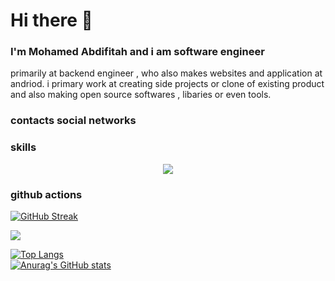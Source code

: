 # Hi there 👋

### I'm Mohamed Abdifitah and i am software engineer
primarily at backend engineer , who also makes websites and application at andriod.
i primary work at creating side projects or clone of existing product and also making open source softwares , libaries or even tools.
### contacts social networks

### skills
<p align="center">
  <a href="https://skillicons.dev">
    <img src="https://skillicons.dev/icons?i=typescript,python,javascript,go,dart,cpp,c,bash,css,express,graphql,apollo,react,next,mongodb,redis,aws,django,flask,mui,docker,sass,redux,selenium,tailwind,vim,nginx,jenkins,electron,figma,nestjs,jest,kubernetes,deno,nodejs,mysql,postgresql,vite,firebase,kotlin,net,rust,vercel,webpack,stackoverflow,java,markdown,cassandra,flutter,androidstudio,cs,cloudflare,cmake,gcp,githubactions,github,git,prometheus,regex,spring,visualstudio,powershell" />
</a>
</p>

### github actions

[![GitHub Streak](https://github-readme-streak-stats.herokuapp.com/?user=mohamedabdifitah&hide=html&layout=compact&theme=highcontrast)](https://github.com/mohamedabdifitah)



 

 ![](./profile-3d-contrib/profile-night-rainbow.svg)
 
 [![Top Langs](https://github-readme-stats.vercel.app/api/top-langs/?username=mohamedabdifitah&layout=compact&theme=radical)](https://github.com/anuraghazra/github-readme-stats)
 <br>
 [![Anurag's GitHub stats](https://github-readme-stats.vercel.app/api?username=mohamedabdifitah&layout=compact&theme=radical)](https://github.com/anuraghazra/github-readme-stats)


 </details>
 

